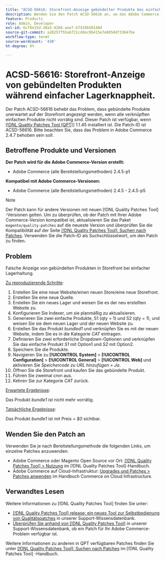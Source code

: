 ```yaml
---
title: "ACSD-56616: Storefront-Anzeige gebündelter Produkte bei einfacher Lagerhaltung"
description: Wenden Sie den Patch ACSD-56616 an, um das Adobe Commerce-Problem zu beheben, bei dem gebündelte Produkte unerwartet auf der Storefront angezeigt werden, wenn alle zugehörigen einfachen Produkte nicht vorrätig sind.
feature: Products
role: Admin, Developer
exl-id: 6cf8e15d-38a5-42b6-aee7-67410b501404
source-git-commit: a28257f55abf21cddec9b415e7e8858df33647be
workflow-type: tm+mt
source-wordcount: '430'
ht-degree: 0%

---
```


# ACSD-56616: Storefront-Anzeige von gebündelten Produkten während einfacher Lagerknappheit.

Der Patch ACSD-56616 behebt das Problem, dass gebündelte Produkte unerwartet auf der Storefront angezeigt werden, wenn alle verknüpften einfachen Produkte nicht vorrätig sind. Dieser Patch ist verfügbar, wenn [[!DNL Quality Patches Tool (QPT)]](/help/announcements/adobe-commerce-announcements/magento-quality-patches-released-new-tool-to-self-serve-quality-patches.md) 1.1.45 installiert ist. Die Patch-ID ist ACSD-56616. Bitte beachten Sie, dass das Problem in Adobe Commerce 2.4.7 behoben sein soll.

## Betroffene Produkte und Versionen

**Der Patch wird für die Adobe Commerce-Version erstellt:**

* Adobe Commerce (alle Bereitstellungsmethoden) 2.4.5-p1

**Kompatibel mit Adobe Commerce-Versionen:**

* Adobe Commerce (alle Bereitstellungsmethoden) 2.4.5 - 2.4.5-p5

>[!NOTE]
>
>Der Patch kann für andere Versionen mit neuen [!DNL Quality Patches Tool] -Versionen gelten. Um zu überprüfen, ob der Patch mit Ihrer Adobe Commerce-Version kompatibel ist, aktualisieren Sie das Paket `magento/quality-patches` auf die neueste Version und überprüfen Sie die Kompatibilität auf der Seite [[!DNL Quality Patches Tool]: Suchen nach Patches](https://experienceleague.adobe.com/tools/commerce-quality-patches/index.html). Verwenden Sie die Patch-ID als Suchschlüsselwort, um den Patch zu finden.

## Problem

Falsche Anzeige von gebündelten Produkten in Storefront bei einfacher Lagerhaltung.

<u>Zu reproduzierende Schritte</u>:

1. Erstellen Sie eine neue Website/einen neuen Store/eine neue Storefront.
1. Erstellen Sie eine neue Quelle.
1. Erstellen Sie ein neues Lager und weisen Sie es der neu erstellten Website zu.
1. Konfigurieren Sie Indexer, um sie planmäßig zu aktualisieren.
1. Generieren Sie zwei einfache Produkte, S1 (qty = 1) und S2 (qty = 1), und weisen Sie sie dem neuen Lager und der neuen Website zu.
1. Erstellen Sie das Produkt *bundled1* und verknüpfen Sie es mit der neuen Website, indem Sie es in die Kategorie *CAT* eintragen.
1. Definieren Sie zwei erforderliche Dropdown-Optionen und verknüpfen Sie das einfache Produkt *S1* mit Option1 und *S2* mit Option2.
1. Speichern Sie die Produkte.
1. Navigieren Sie zu **[!UICONTROL System]** > **[!UICONTROL Configuration]** > **[!UICONTROL General]** > **[!UICONTROL Web]** und aktivieren Sie *Speichercode zu URL hinzufügen* = *Ja*.
1. Öffnen Sie die Storefront und kaufen Sie das gebündelte Produkt.
1. Führen Sie zweimal cron aus.
1. Kehren Sie zur Kategorie *CAT* zurück.

<u>Erwartete Ergebnisse</u>:

Das Produkt *bundle1* ist nicht mehr vorrätig.

<u>Tatsächliche Ergebnisse</u>:

Das Produkt *bundle1* ist mit Preis = *$0* sichtbar.

## Wenden Sie den Patch an

Verwenden Sie je nach Bereitstellungsmethode die folgenden Links, um einzelne Patches anzuwenden:

* Adobe Commerce oder Magento Open Source vor Ort: [[!DNL Quality Patches Tool] > Nutzung](https://experienceleague.adobe.com/docs/commerce-operations/tools/quality-patches-tool/usage.html) im [!DNL Quality Patches Tool]-Handbuch.
* Adobe Commerce auf Cloud-Infrastruktur: [Upgrades und Patches > Patches anwenden](https://experienceleague.adobe.com/docs/commerce-cloud-service/user-guide/develop/upgrade/apply-patches.html) im Handbuch Commerce on Cloud Infrastructure.

## Verwandtes Lesen

Weitere Informationen zu [!DNL Quality Patches Tool] finden Sie unter:

* [[!DNL Quality Patches Tool] release: ein neues Tool zur Selbstbedienung von Qualitätspatches](/help/announcements/adobe-commerce-announcements/magento-quality-patches-released-new-tool-to-self-serve-quality-patches.md) in unserer Support-Wissensdatenbank.
* [Überprüfen Sie anhand von  [!DNL Quality Patches Tool]](/help/support-tools/patches-available-in-qpt-tool/check-patch-for-magento-issue-with-magento-quality-patches.md) in unserer Support-Wissensdatenbank, ob ein Patch für Ihr Adobe Commerce-Problem verfügbar ist.

Weitere Informationen zu anderen in QPT verfügbaren Patches finden Sie unter [[!DNL Quality Patches Tool]: Suchen nach Patches](https://experienceleague.adobe.com/tools/commerce-quality-patches/index.html) im [!DNL Quality Patches Tool] -Handbuch.
